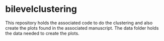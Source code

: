 # bilevelclustering
This repository holds the associated code to do the clustering and also create the plots found in the associated manuscript. The data folder holds the data needed to create the plots. 
